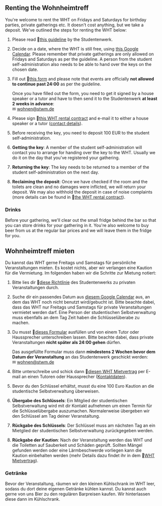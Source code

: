 <!-- English -->
## Renting the Wohnheimtreff
You're welcome to rent the WHT on Fridays and Saturdays for birthday parties, private gatherings etc. It doesn't cost anything, but we take a deposit. We've outlined the steps for renting the WHT below:

1. Please read 📁[this guideline](https://www.studentenwerk-muenchen.de/fileadmin/studentenwerk-muenchen/bereiche/wohnen/wohnheime/00_dateien/Veranstaltungsrichtlinien.pdf) by the Studentenwerk.
2. Decide on a date, where the WHT is still free, using [this Google Calendar](https://calendar.google.com/calendar/embed?src=554ee494a251fb621d016428bac90fa9050f560d8b1cfccabe4a56220d029d1b%40group.calendar.google.com). Please remember that private gatherings are only allowed on Fridays and Saturdays as per the guideline. A person from the student self-administration also needs to be able to hand over the keys on the chosen date.
3. Fill out 📁[this form](https://www.studentenwerk-muenchen.de/fileadmin/studentenwerk-muenchen/bereiche/wohnen/wohnheime/00_dateien/Anmeldung_private_Veranstaltung.pdf) and please note that events are officially **not allowed to continue past 24:00** as per the guideline.
   
   Once you have filled out the form, you need to get it signed by a house speaker or a tutor and have to then send it to the Studentenwerk **at least 2 weeks in advance**:  
   ✉ [wohnen@stwm.de](mailto:wohnen@stwm.de)
4. Please sign 📁[this WHT rental contract](/pdf/wht-rental-agreement.pdf) and e-mail it to either a house speaker or a tutor ([contact details](/en/index.html#contact)).
5. Before receiving the key, you need to deposit 100 EUR to the student self-administration.
6. **Getting the key**: A member of the student self-administration will contact you to arrange for handing over the key to the WHT. Usually we do it on the day that you've registered your gathering.
7. **Returning the key**: The key needs to be returned to a member of the student self-administration on the next day. 
8. **Reclaiming the deposit**: Once we have checked if the room and the toilets are clean and no damages were inflicted, we will return your deposit. We may also withhold the deposit in case of noise complaints (more details can be found in 📁[the WHT rental contract](/pdf/wht-rental-agreement.pdf)).

### Drinks
Before your gathering, we'll clear out the small fridge behind the bar so that you can store drinks for your gathering in it. You're also welcome to buy beer from us at the regular bar prices and we will leave them in the fridge for you.

<!-- Deutsch -->
## Wohnheimtreff mieten
Du kannst das WHT gerne Freitags und Samstags für persönliche Veranstaltungen mieten. Es kostet nichts, aber wir verlangen eine Kaution für die Vermietung. Im folgenden haben wir die Schritte zur Mietung notiert:

1. Bitte lies dir 📁[diese Richtlinie](https://www.studentenwerk-muenchen.de/fileadmin/studentenwerk-muenchen/bereiche/wohnen/wohnheime/00_dateien/Veranstaltungsrichtlinien.pdf) des Studentenwerks zu privaten Veranstaltungen durch.
2. Suche dir ein passendes Datum aus [diesem Google Calendar](https://calendar.google.com/calendar/embed?src=554ee494a251fb621d016428bac90fa9050f560d8b1cfccabe4a56220d029d1b%40group.calendar.google.com&ctz=Europe%2FBerlin) aus, an dem das WHT noch nicht benutzt wird/gebucht ist. Bitte beachte dabei, dass das WHT nur Freitags und Samstags für private Veranstaltungen vermietet werden darf. Eine Person der studentischen Selbstverwaltung muss ebenfalls an dem Tag Zeit haben die Schlüsselüberabe zu machen.
3. Du musst 📁[dieses Formular](https://www.studentenwerk-muenchen.de/fileadmin/studentenwerk-muenchen/bereiche/wohnen/wohnheime/00_dateien/Anmeldung_private_Veranstaltung.pdf) ausfüllen und von einem Tutor oder Haussprecher unterschreiben lassen. Bitte beachte dabei, dass private Veranstaltungen **nicht später als 24:00 gehen** dürfen.
   
   Das ausgefüllte Formular muss dann **mindestens 2 Wochen bevor dem Datum der Veranstaltung** an das Studentenwerk geschickt werden:  
   ✉ [wohnen@stwm.de](mailto:wohnen@stwm.de)
4. Bitte unterschreibe und schick dann 📁[diesen WHT Mietvertrag](/pdf/wht-rental-agreement.pdf) per E-mail an einen Tutoren oder Haussprecher ([Kontaktdaten](/de/index.html#contact)).
5. Bevor du den Schlüssel erhältst, musst du eine 100 Euro Kaution an die studentische Selbstverwaltung überweisen.
6. **Übergabe des Schlüssels**: Ein Mitglied der studentischen Selbstverwaltung wird mit dir Kontakt aufnehmen um einen Termin für die Schlüsselübergabe auszumachen. Normalerweise übergeben wir den Schlüssel am Tag deiner Veranstaltung.
7. **Rückgabe des Schlüssels**: Der Schlüssel muss am nächsten Tag an ein Mietglied der studentischen Selbstverwaltung zurückgegeben werden.
8. **Rückgabe der Kaution**: Nach der Veranstaltung werden das WHT und die Toiletten auf Sauberkeit und Schäden geprüft. Sollten Mängel gefunden werden oder eine Lärmbeschwerde vorliegen kann die Kaution einbehalten werden (mehr Details dazu findet ihr in dem 📁[WHT Mietvertrag](/pdf/wht-rental-agreement.pdf)).

### Getränke
Bevor der Veranstaltung, räumen wir den kleinen Kühlschrank im WHT leer, sodass du dort deine eigenen Getränke kühlen kannst. Du kannst auch gerne von uns Bier zu den regulären Barpreisen kaufen. Wir hinterlassen diese dann im Kühlschrank. 